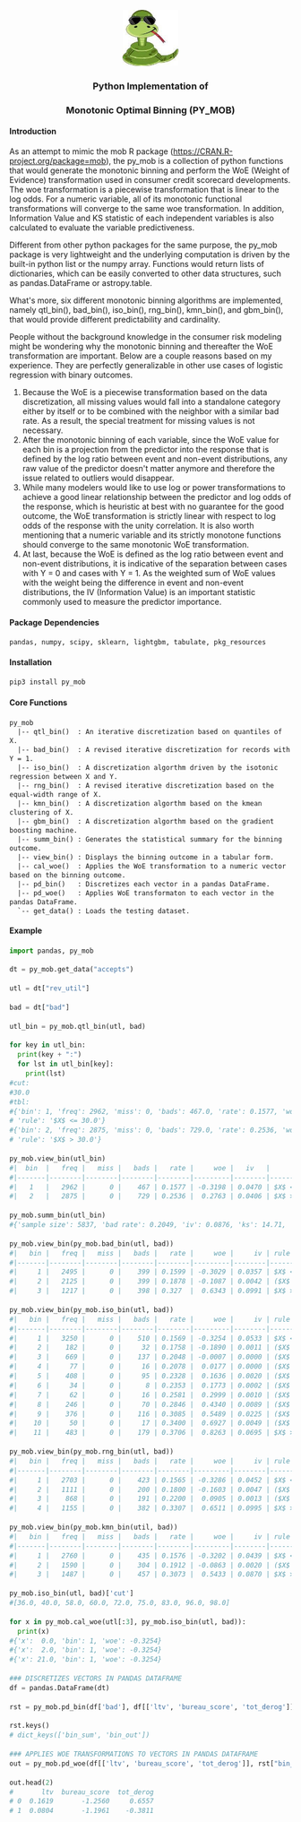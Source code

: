 <p align="center">
  <img width="100" height="100" src="py_mob/py_mob1.jpg">
</p>

### <p align="center">  Python Implementation of </p>
### <p align="center"> Monotonic Optimal Binning (PY_MOB) </p>

#### Introduction

As an attempt to mimic the mob R package (https://CRAN.R-project.org/package=mob), the py_mob is a collection of python functions that would generate the monotonic binning and perform the WoE (Weight of Evidence) transformation used in consumer credit scorecard developments. The woe transformation is a piecewise transformation that is linear to the log odds. For a numeric variable, all of its monotonic functional transformations will converge to the same woe transformation. In addition, Information Value and KS statistic of each independent variables is also calculated to evaluate the variable predictiveness.

Different from other python packages for the same purpose, the py\_mob package is very lightweight and the underlying computation is driven by the built-in python list or the numpy array. Functions would return lists of dictionaries, which can be easily converted to other data structures, such as pandas.DataFrame or astropy.table. 

What's more, six different monotonic binning algorithms are implemented, namely qtl\_bin(), bad\_bin(), iso\_bin(), rng\_bin(), kmn\_bin(), and gbm\_bin(), that would provide different predictability and cardinality. 

People without the background knowledge in the consumer risk modeling might be wondering why the monotonic binning and thereafter the WoE transformation are important. Below are a couple reasons based on my experience. They are perfectly generalizable in other use cases of logistic regression with binary outcomes. 
1. Because the WoE is a piecewise transformation based on the data discretization, all missing values would fall into a standalone category either by itself or to be combined with the neighbor with a similar bad rate. As a result, the special treatment for missing values is not necessary.
2. After the monotonic binning of each variable, since the WoE value for each bin is a projection from the predictor into the response that is defined by the log ratio between event and non-event distributions, any raw value of the predictor doesn't matter anymore and therefore the issue related to outliers would disappear.
3. While many modelers would like to use log or power transformations to achieve a good linear relationship between the predictor and log odds of the response, which is heuristic at best with no guarantee for the good outcome, the WoE transformation is strictly linear with respect to log odds of the response with the unity correlation. It is also worth mentioning that a numeric variable and its strictly monotone functions should converge to the same monotonic WoE transformation.
4. At last, because the WoE is defined as the log ratio between event and non-event distributions, it is indicative of the separation between cases with Y = 0 and cases with Y = 1. As the weighted sum of WoE values with the weight being the difference in event and non-event distributions, the IV (Information Value) is an important statistic commonly used to measure the predictor importance.


#### Package Dependencies

```text
pandas, numpy, scipy, sklearn, lightgbm, tabulate, pkg_resources
```

#### Installation

```python
pip3 install py_mob
```

#### Core Functions

```
py_mob
  |-- qtl_bin()  : An iterative discretization based on quantiles of X.
  |-- bad_bin()  : A revised iterative discretization for records with Y = 1.
  |-- iso_bin()  : A discretization algorthm driven by the isotonic regression between X and Y.
  |-- rng_bin()  : A revised iterative discretization based on the equal-width range of X.
  |-- kmn_bin()  : A discretization algorthm based on the kmean clustering of X.
  |-- gbm_bin()  : A discretization algorthm based on the gradient boosting machine.
  |-- summ_bin() : Generates the statistical summary for the binning outcome.
  |-- view_bin() : Displays the binning outcome in a tabular form.
  |-- cal_woe()  : Applies the WoE transformation to a numeric vector based on the binning outcome.
  |-- pd_bin()   : Discretizes each vector in a pandas DataFrame.
  |-- pd_woe()   : Applies WoE transformaton to each vector in the pandas DataFrame.
  `-- get_data() : Loads the testing dataset.
```

#### Example

```python
import pandas, py_mob

dt = py_mob.get_data("accepts")

utl = dt["rev_util"]

bad = dt["bad"]

utl_bin = py_mob.qtl_bin(utl, bad)

for key in utl_bin:
  print(key + ":")
  for lst in utl_bin[key]:
    print(lst)
#cut:
#30.0
#tbl:
#{'bin': 1, 'freq': 2962, 'miss': 0, 'bads': 467.0, 'rate': 0.1577, 'woe': -0.3198, 'iv': 0.047, 
# 'rule': '$X$ <= 30.0'}
#{'bin': 2, 'freq': 2875, 'miss': 0, 'bads': 729.0, 'rate': 0.2536, 'woe': 0.2763, 'iv': 0.0406, 
# 'rule': '$X$ > 30.0'}

py_mob.view_bin(utl_bin)
#|  bin  |   freq |   miss |   bads |   rate |     woe |   iv   |                   rule                   |
#|-------|--------|--------|--------|--------|---------|--------|------------------------------------------|
#|   1   |   2962 |      0 |    467 | 0.1577 | -0.3198 | 0.0470 | $X$ <= 30.0                              |
#|   2   |   2875 |      0 |    729 | 0.2536 |  0.2763 | 0.0406 | $X$ > 30.0                               |

py_mob.summ_bin(utl_bin)
#{'sample size': 5837, 'bad rate': 0.2049, 'iv': 0.0876, 'ks': 14.71, 'missing': 0.0}

py_mob.view_bin(py_mob.bad_bin(utl, bad))
#|   bin |   freq |   miss |   bads |   rate |     woe |     iv | rule                           |
#|-------|--------|--------|--------|--------|---------|--------|--------------------------------|
#|     1 |   2495 |      0 |    399 | 0.1599 | -0.3029 | 0.0357 | $X$ <= 21.0                    |
#|     2 |   2125 |      0 |    399 | 0.1878 | -0.1087 | 0.0042 | ($X$ > 21.0) and ($X$ <= 73.0) |
#|     3 |   1217 |      0 |    398 | 0.327  |  0.6343 | 0.0991 | $X$ > 73.0                     |

py_mob.view_bin(py_mob.iso_bin(utl, bad))
#|   bin |   freq |   miss |   bads |   rate |     woe |     iv | rule                           |
#|-------|--------|--------|--------|--------|---------|--------|--------------------------------|
#|     1 |   3250 |      0 |    510 | 0.1569 | -0.3254 | 0.0533 | $X$ <= 36.0                    |
#|     2 |    182 |      0 |     32 | 0.1758 | -0.1890 | 0.0011 | ($X$ > 36.0) and ($X$ <= 40.0) |
#|     3 |    669 |      0 |    137 | 0.2048 | -0.0007 | 0.0000 | ($X$ > 40.0) and ($X$ <= 58.0) |
#|     4 |     77 |      0 |     16 | 0.2078 |  0.0177 | 0.0000 | ($X$ > 58.0) and ($X$ <= 60.0) |
#|     5 |    408 |      0 |     95 | 0.2328 |  0.1636 | 0.0020 | ($X$ > 60.0) and ($X$ <= 72.0) |
#|     6 |     34 |      0 |      8 | 0.2353 |  0.1773 | 0.0002 | ($X$ > 72.0) and ($X$ <= 73.0) |
#|     7 |     62 |      0 |     16 | 0.2581 |  0.2999 | 0.0010 | ($X$ > 73.0) and ($X$ <= 75.0) |
#|     8 |    246 |      0 |     70 | 0.2846 |  0.4340 | 0.0089 | ($X$ > 75.0) and ($X$ <= 83.0) |
#|     9 |    376 |      0 |    116 | 0.3085 |  0.5489 | 0.0225 | ($X$ > 83.0) and ($X$ <= 96.0) |
#|    10 |     50 |      0 |     17 | 0.3400 |  0.6927 | 0.0049 | ($X$ > 96.0) and ($X$ <= 98.0) |
#|    11 |    483 |      0 |    179 | 0.3706 |  0.8263 | 0.0695 | $X$ > 98.0                     |

py_mob.view_bin(py_mob.rng_bin(utl, bad))
#|   bin |   freq |   miss |   bads |   rate |     woe |     iv | rule                           |
#|-------|--------|--------|--------|--------|---------|--------|--------------------------------|
#|     1 |   2703 |      0 |    423 | 0.1565 | -0.3286 | 0.0452 | $X$ <= 25.0                    |
#|     2 |   1111 |      0 |    200 | 0.1800 | -0.1603 | 0.0047 | ($X$ > 25.0) and ($X$ <= 50.0) |
#|     3 |    868 |      0 |    191 | 0.2200 |  0.0905 | 0.0013 | ($X$ > 50.0) and ($X$ <= 75.0) |
#|     4 |   1155 |      0 |    382 | 0.3307 |  0.6511 | 0.0995 | $X$ > 75.0                     |

py_mob.view_bin(py_mob.kmn_bin(util, bad))
#|   bin |   freq |   miss |   bads |   rate |     woe |     iv | rule                           |
#|-------|--------|--------|--------|--------|---------|--------|--------------------------------|
#|     1 |   2760 |      0 |    435 | 0.1576 | -0.3202 | 0.0439 | $X$ <= 26.0                    |
#|     2 |   1590 |      0 |    304 | 0.1912 | -0.0863 | 0.0020 | ($X$ > 26.0) and ($X$ <= 65.0) |
#|     3 |   1487 |      0 |    457 | 0.3073 |  0.5433 | 0.0870 | $X$ > 65.0                     |

py_mob.iso_bin(utl, bad)['cut']
#[36.0, 40.0, 58.0, 60.0, 72.0, 75.0, 83.0, 96.0, 98.0]

for x in py_mob.cal_woe(utl[:3], py_mob.iso_bin(utl, bad)):
  print(x)
#{'x':  0.0, 'bin': 1, 'woe': -0.3254}
#{'x':  2.0, 'bin': 1, 'woe': -0.3254}
#{'x': 21.0, 'bin': 1, 'woe': -0.3254}

### DISCRETIZES VECTORS IN PANDAS DATAFRAME
df = pandas.DataFrame(dt)

rst = py_mob.pd_bin(df['bad'], df[['ltv', 'bureau_score', 'tot_derog']])

rst.keys()
# dict_keys(['bin_sum', 'bin_out'])

### APPLIES WOE TRANSFORMATIONS TO VECTORS IN PANDAS DATAFRAME
out = py_mob.pd_woe(df[['ltv', 'bureau_score', 'tot_derog']], rst["bin_out"])

out.head(2)
#       ltv  bureau_score  tot_derog
# 0  0.1619       -1.2560     0.6557
# 1  0.0804       -1.1961    -0.3811
```

